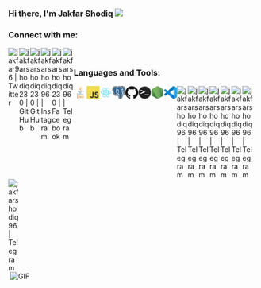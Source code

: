### Hi there, I'm Jakfar Shodiq <img src="https://media.giphy.com/media/hvRJCLFzcasrR4ia7z/giphy.gif" width="25px">

### Connect with me:

[<img align="left" alt="jakfar96 | Twitter" width="22px" src="https://cdn.jsdelivr.net/npm/simple-icons@v3/icons/twitter.svg" />][twitter]
[<img align="left" alt="jakfarshodiq230 | GitHub" width="22px" src="https://cdn.jsdelivr.net/npm/simple-icons@v3/icons/github.svg" />][github]
<img align="left" alt="jakfarshodiq230 | GitHub" width="22px" src="https://cdn.jsdelivr.net/npm/simple-icons@v3/icons/gitlab.svg" />
[<img align="left" alt="jakfarshodiq96 | Instagram" width="22px" src="https://cdn.jsdelivr.net/npm/simple-icons@v3/icons/instagram.svg" />][instagram]
[<img align="left" alt="jakfarshodiq230 | Facebook" width="22px" src="https://cdn.jsdelivr.net/npm/simple-icons@v3/icons/facebook.svg" />][facebook]
[<img align="left" alt="jakfarshodiq96| Telegram" width="22px" src="https://cdn.jsdelivr.net/npm/simple-icons@v3/icons/telegram.svg" />][telegram]

<br />

### Languages and Tools:
<img align="left" alt="Java" width="26px" src="https://raw.githubusercontent.com/github/explore/80688e429a7d4ef2fca1e82350fe8e3517d3494d/topics/java/java.png" />
<img align="left" alt="JavaScript" width="26px" src="https://raw.githubusercontent.com/github/explore/80688e429a7d4ef2fca1e82350fe8e3517d3494d/topics/javascript/javascript.png" />
<img align="left" alt="React" width="26px" src="https://raw.githubusercontent.com/github/explore/80688e429a7d4ef2fca1e82350fe8e3517d3494d/topics/react/react.png" />
<img align="left" alt="PostgreSQL" width="26px" src="https://raw.githubusercontent.com/github/explore/80688e429a7d4ef2fca1e82350fe8e3517d3494d/topics/postgresql/postgresql.png" />
<img align="left" alt="GitHub" width="26px" src="https://raw.githubusercontent.com/github/explore/78df643247d429f6cc873026c0622819ad797942/topics/github/github.png" />
<img align="left" alt="Terminal" width="26px" src="https://raw.githubusercontent.com/github/explore/80688e429a7d4ef2fca1e82350fe8e3517d3494d/topics/terminal/terminal.png" />
<img align="left" alt="Node.js" width="26px" src="https://raw.githubusercontent.com/github/explore/80688e429a7d4ef2fca1e82350fe8e3517d3494d/topics/nodejs/nodejs.png" />
<img align="left" alt="Visual Studio Code" width="26px" src="https://raw.githubusercontent.com/github/explore/80688e429a7d4ef2fca1e82350fe8e3517d3494d/topics/visual-studio-code/visual-studio-code.png" />
<img align="left" alt="jakfarshodiq96| Telegram" width="22px" src="https://cdn.jsdelivr.net/npm/simple-icons@v3/icons/php.svg" />
<img align="left" alt="jakfarshodiq96| Telegram" width="22px" src="https://cdn.jsdelivr.net/npm/simple-icons@v3/icons/mysql.svg" />
<img align="left" alt="jakfarshodiq96| Telegram" width="22px" src="https://cdn.jsdelivr.net/npm/simple-icons@v3/icons/neo4j.svg" />
<img align="left" alt="jakfarshodiq96| Telegram" width="22px" src="https://cdn.jsdelivr.net/npm/simple-icons@v3/icons/microsoft.svg" />
<img align="left" alt="jakfarshodiq96| Telegram" width="22px" src="https://cdn.jsdelivr.net/npm/simple-icons@v3/icons/laravel.svg" />
<img align="left" alt="jakfarshodiq96| Telegram" width="22px" src="https://cdn.jsdelivr.net/npm/simple-icons@v3/icons/codeigniter.svg" />
<img align="left" alt="jakfarshodiq96| Telegram" width="22px" src="https://cdn.jsdelivr.net/npm/simple-icons@v3/icons/jupyter.svg" />
<img align="left" alt="jakfarshodiq96| Telegram" width="22px" src="https://cdn.jsdelivr.net/npm/simple-icons@v3/icons/python.svg" />
<br />
<br />

[website]: https://jakfarshodiq.epizy.com/
[instagram]: https://www.instagram.com/jakfarshodiq96/
[twitter]: https://twitter.com/jakfar96
[facebook]: https://www.facebook.com/jakfarshodiq230
[github]: https://github.com/jakfarshodiq230
[telegram]: https://t.me/jakfar96
<img align="right" alt="GIF" src="https://github.com/abhisheknaiidu/abhisheknaiidu/blob/master/code.gif?raw=true" width="500" height="320" />
<br/>
